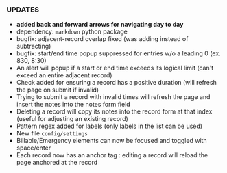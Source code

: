 <a name="updates"></a>
### UPDATES
- **added back and forward arrows for navigating day to day**
- dependency: `markdown` python package
- bugfix: adjacent-record overlap fixed (was adding instead of subtracting)
- bugfix: start/end time popup suppressed for entries w/o a leading 0 (ex. 830, 8:30)
- An alert will popup if a start or end time exceeds its logical limit (can't exceed an entire adjacent record)
- Check added for ensuring a record has a positive duration (will refresh the page on submit if invalid)
- Trying to submit a record with invalid times will refresh the page and insert the notes into the notes form field
- Deleting a record will copy its notes into the record form at that index (useful for adjusting an existing record)
- Pattern regex added for labels (only labels in the list can be used)
- New file `config/settings`
- Billable/Emergency elements can now be focused and toggled with space/enter
- Each record now has an anchor tag : editing a record will reload the page anchored at the record

